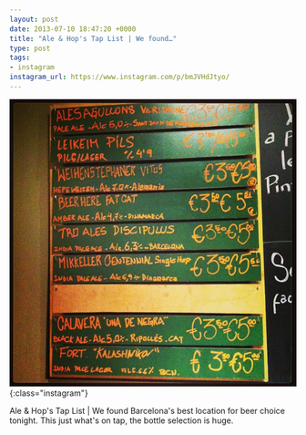 ```yaml
---
layout: post
date: 2013-07-10 18:47:20 +0000
title: "Ale & Hop's Tap List | We found…"
type: post
tags:
- instagram
instagram_url: https://www.instagram.com/p/bmJVHdJtyo/
---
```


![Instagram - bmJVHdJtyo](/img/bmJVHdJtyo.jpg){:class="instagram"}

Ale & Hop's Tap List | We found Barcelona's best location for beer choice tonight. This just what's on tap, the bottle selection is huge.
